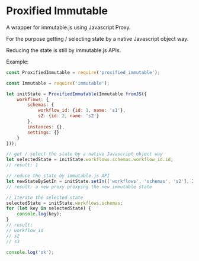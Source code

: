 # Proxified Immutable

A wrapper for immutable.js using Javascript Proxy.

For the purpose getting / selecting state by a native Javascript object way.

Reducing the state is still by immutable.js APIs.

Example:

```js
const ProxifiedImmutable = require('proxified_immutable');

const Immutable = require('immutable');

let initState = ProxifiedImmutable(Immutable.fromJS({
    workflows: {
        schemas: {
            workflow_id: {id: 1, name: 's1'},
            s2: {id: 2, name: 's2'}
        },
        instances: {},
        settings: {}
    }
}));

// get / select the state by a native Javascript object way
let selectedState = initState.workflows.schemas.workflow_id.id;  
// result: 1

// reduce the state by immutable.js API
let newStateBySetIn = initState.setIn(['workflows', 'schemas', 's2'], Immutable.fromJS({id: 3, name: 's3'}));
// result: a new proxy proxying the new immutable state

// iterate the selected state
selectedState = initState.workflows.schemas;
for (let key in selectedState) {
    console.log(key);
}
// result:
// workflow_id
// s2
// s3

console.log('ok');

```
